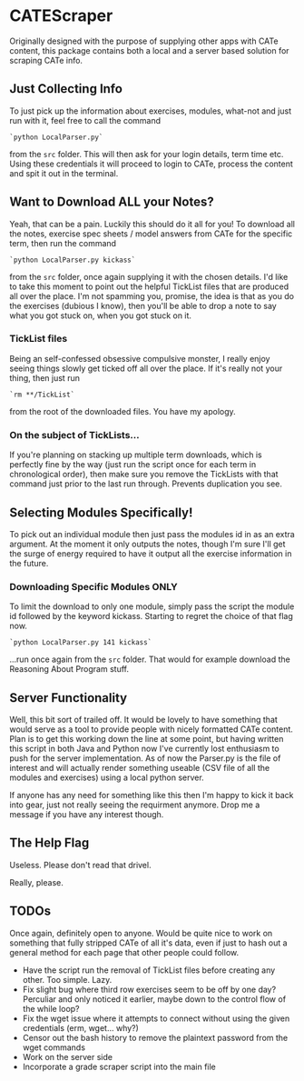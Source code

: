 CATEScraper
===========

Originally designed with the purpose of supplying other apps with CATe
content, this package contains both a local and a server based solution
for scraping CATe info.

## Just Collecting Info
To just pick up the information about exercises, modules, what-not and
just run with it, feel free to call the command

    `python LocalParser.py`

from the `src` folder. This will then ask for your login details, term
time etc. Using these credentials it will proceed to login to CATe,
process the content and spit it out in the terminal.

## Want to Download ALL your Notes?
Yeah, that can be a pain. Luckily this should do it all for you! To
download all the notes, exercise spec sheets / model answers from CATe
for the specific term, then run the command

    `python LocalParser.py kickass`

from the `src` folder, once again supplying it with the chosen details.
I'd like to take this moment to point out the helpful TickList files
that are produced all over the place. I'm not spamming you, promise, the
idea is that as you do the exercises (dubious I know), then you'll be
able to drop a note to say what you got stuck on, when you got stuck on
it.

### TickList files
Being an self-confessed obsessive compulsive monster, I really enjoy
seeing things slowly get ticked off all over the place. 
If it's really not your thing, then just run

    `rm **/TickList`

from the root of the downloaded files. You have my apology.

### On the subject of TickLists...
If you're planning on stacking up multiple term downloads, which is
perfectly fine by the way (just run the script once for each term in
chronological order), then make sure you remove the TickLists with that
command just prior to the last run through. Prevents duplication you
see. 

## Selecting Modules Specifically!
To pick out an individual module then just pass the modules id in as an
extra argument. At the moment it only outputs the notes, though I'm sure
I'll get the surge of energy required to have it output all the exercise
information in the future.

### Downloading Specific Modules ONLY
To limit the download to only one module, simply pass the script the
module id followed by the keyword kickass. Starting to regret the choice
of that flag now.

    `python LocalParser.py 141 kickass`

...run once again from the `src` folder. That would for example download
the Reasoning About Program stuff.

## Server Functionality
Well, this bit sort of trailed off. It would be lovely to have something
that would serve as a tool to provide people with nicely formatted CATe
content. Plan is to get this working down the line at some point, but
having written this script in both Java and Python now I've currently
lost enthusiasm to push for the server implementation.
As of now the Parser.py is the file of interest and will actually render
something useable (CSV file of all the modules and exercises) using a
local python server.

If anyone has any need for something like this then I'm happy to kick it
back into gear, just not really seeing the requirment anymore. Drop me a
message if you have any interest though.

## The Help Flag
Useless. Please don't read that drivel.

Really, please.

## TODOs
Once again, definitely open to anyone. Would be quite nice to work on
something that fully stripped CATe of all it's data, even if just to
hash out a general method for each page that other people could follow.
- Have the script run the removal of TickList files before creating any
other. Too simple. Lazy.
- Fix slight bug where third row exercises seem to be off by one day?
Perculiar and only noticed it earlier, maybe down to the control flow of
the while loop?
- Fix the wget issue where it attempts to connect without using the
given credentials (erm, wget... why?)
- Censor out the bash history to remove the plaintext password from the
wget commands
- Work on the server side
- Incorporate a grade scraper script into the main file
